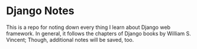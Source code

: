 # Django Notes
This is a repo for noting down every thing I learn about Django web framework. In general, it follows the chapters of Django books by William S. Vincent; Though, additional notes will be saved, too.